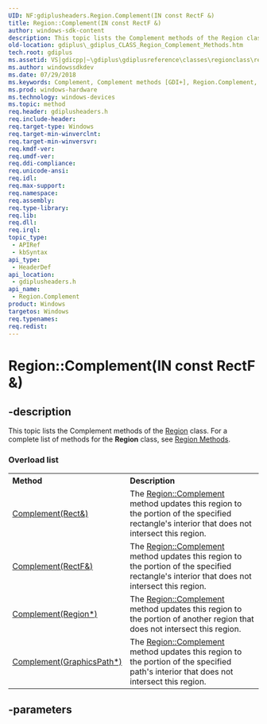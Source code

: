 ```yaml
---
UID: NF:gdiplusheaders.Region.Complement(IN const RectF &)
title: Region::Complement(IN const RectF &)
author: windows-sdk-content
description: This topic lists the Complement methods of the Region class. For a complete list of methods for the Region class, see Region Methods.
old-location: gdiplus\_gdiplus_CLASS_Region_Complement_Methods.htm
tech.root: gdiplus
ms.assetid: VS|gdicpp|~\gdiplus\gdiplusreference\classes\regionclass\regionmethods\regioncomplementmethods.htm
ms.author: windowssdkdev
ms.date: 07/29/2018
ms.keywords: Complement, Complement methods [GDI+], Region.Complement, Region.Complement(IN const RectF &), Region::Complement, Region::Complement(IN const RectF &), _gdiplus_CLASS_Region_Complement_Methods, gdiplus._gdiplus_CLASS_Region_Complement_Methods, gdiplusheaders/Complement
ms.prod: windows-hardware
ms.technology: windows-devices
ms.topic: method
req.header: gdiplusheaders.h
req.include-header: 
req.target-type: Windows
req.target-min-winverclnt: 
req.target-min-winversvr: 
req.kmdf-ver: 
req.umdf-ver: 
req.ddi-compliance: 
req.unicode-ansi: 
req.idl: 
req.max-support: 
req.namespace: 
req.assembly: 
req.type-library: 
req.lib: 
req.dll: 
req.irql: 
topic_type:
 - APIRef
 - kbSyntax
api_type:
 - HeaderDef
api_location:
 - gdiplusheaders.h
api_name:
 - Region.Complement
product: Windows
targetos: Windows
req.typenames: 
req.redist: 
---
```


# Region::Complement(IN const RectF &)


## -description


<span>This topic lists the 
			Complement methods of the 
			<a href="https://msdn.microsoft.com/en-us/library/ms534501(v=VS.85).aspx">Region</a> class. For a complete list of methods for the <b>Region</b> class, see <a href="https://msdn.microsoft.com/en-us/library/ms534761(v=VS.85).aspx">Region Methods</a>.

</span><h3>Overload list</h3><table>
<tr>
<th align="left" width="37%">Method</th>
<th align="left" width="63%">Description</th>
</tr>
<tr>
<td align="left" width="37%">
<a href="https://msdn.microsoft.com/en-us/library/ms534918(v=VS.85).aspx">Complement(Rect&)</a>
</td>
<td align="left" width="63%">
The <a href="https://msdn.microsoft.com/en-us/library/ms534918(v=VS.85).aspx">Region::Complement</a> method updates this region to the portion of the specified rectangle's interior that does not intersect this region.

</td>
</tr>
<tr>
<td align="left" width="37%">
<a href="https://msdn.microsoft.com/en-us/library/ms534919(v=VS.85).aspx">Complement(RectF&)</a>
</td>
<td align="left" width="63%">
The <a href="https://msdn.microsoft.com/en-us/library/ms534919(v=VS.85).aspx">Region::Complement</a> method updates this region to the portion of the specified rectangle's interior that does not intersect this region.

</td>
</tr>
<tr>
<td align="left" width="37%">
<a href="https://msdn.microsoft.com/en-us/library/ms534917(v=VS.85).aspx">Complement(Region*)</a>
</td>
<td align="left" width="63%">
The <a href="https://msdn.microsoft.com/en-us/library/ms534917(v=VS.85).aspx">Region::Complement</a> method updates this region to the portion of another region that does not intersect this region.

</td>
</tr>
<tr>
<td align="left" width="37%">
<a href="https://msdn.microsoft.com/en-us/library/ms534829(v=VS.85).aspx">Complement(GraphicsPath*)</a>
</td>
<td align="left" width="63%">
The <a href="https://msdn.microsoft.com/en-us/library/ms534829(v=VS.85).aspx">Region::Complement</a> method updates this region to the portion of the specified path's interior that does not intersect this region.

</td>
</tr>
</table>

## -parameters

